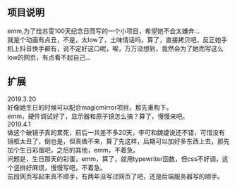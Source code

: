 

## 项目说明
emm,为了给苏雯100天纪念日而写的一个小项目，希望她不会太嫌弃...<br/>就是个动画有点丑，不是，太low了，土味情话吗，算了，直接拷贝吧，反正她手机上抖音快手都有，说不定好这口呢，唉，万万没想到，竟然会为了她而写这么low的网页，有点看不起自己...

## 扩展
2019.3.20<br/>
好像她生日的时候可以配合magicmirror项目，那先重构下。<br/>
emm，硬件调试好了，显示器和原子镜怎么搞？算了，慢慢来吧。<br/>
2019.4.1<br/>
做这个破镜子真的累死，前后一共差不多20天，李可和魏婕说还不错，可惜没有镜框太丑了，倒也是，但真做不来，算了先这样，后期可以加好多东西上去，那先加个生日彩蛋吧，之后的其他，emm，不着急。<br/>
问题是，生日那天的彩蛋，emm，算了，就用typewriter函数，但css不好调，这个竖排好麻烦，慢慢写吧，不着急。<br/>
前段网页写起来真不顺手，有两年没写过网页了吧，还是后端服务器写的顺手。
